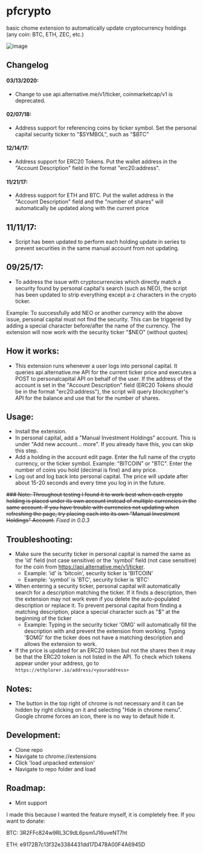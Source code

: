 # pfcrypto
basic chome extension to automatically update cryptocurrency holdings (any coin: BTC, ETH, ZEC, etc.)

![image](https://user-images.githubusercontent.com/8977050/33094770-41b65094-cecf-11e7-890f-79ec052487e3.png)

## Changelog

#### 03/13/2020:

* Change to use api.alternative.me/v1/ticker, coinmarketcap/v1 is deprecated.

#### 02/07/18:

* Address support for referencing coins by ticker symbol. Set the personal capital security ticker to "$SYMBOL", such as "$BTC"

#### 12/14/17:

* Address support for ERC20 Tokens. Put the wallet address in the "Account Description" field in the format "erc20:address".

#### 11/21/17:

* Address support for ETH and BTC. Put the wallet address in the "Account Description" field and the "number of shares" will automatically be updated along with the current price

## 11/11/17:
* Script has been updated to perform each holding update in series to prevent securities in the same manual account from not updating.

## 09/25/17:

* To address the issue with cryptocurrencies which directly match a security found by personal capital's search (such as NEO), the script has been updated to strip everything except a-z characters in the crypto ticker.

Example: To successfully add NEO or another currency with the above issue, personal capital must not find the security. This can be triggered by adding a special character before/after the name of the currency. The extension will now work with the security ticker "$NEO" (without quotes)

## How it works:

* This extension runs whenever a user logs into personal capital. It queries api.alternative.me API for the current ticker price and executes a POST to personalcapital API on behalf of the user. If the address of the account is set in the "Account Description" field (ERC20 Tokens should be in the format "erc20:address"), the script will query blockcypher's API for the balance and use that for the number of shares.

## Usage:

* Install the extension.
* In personal capital, add a "Manual Investment Holdings" account. This is under "Add new account... more". If you already have this, you can skip this step.
* Add a holding in the account edit page. Enter the full name of the crypto currency, or the ticker symbol. Example: "BITCOIN" or "BTC". Enter the number of coins you hold (decimal is fine) and any price.
* Log out and log back into personal capital. The price will update after about 15-20 seconds and every time you log in in the future.

~~### Note: Throughout testing I found it to work best when each crypto holding is placed under its own account instead of multiple currencies in the same account. If you have trouble with currencies not updating when refreshing the page, try placing each into its own "Manual Investment Holdings" Account.~~ *Fixed in 0.0.3*

## Troubleshooting:
* Make sure the security ticker in personal capital is named the same as the 'id' field (not case sensitive) or the 'symbol' field (not case sensitive) for the coin from https://api.alternative.me/v1/ticker.
  - Example: 'id' is 'bitcoin', security ticker is 'BITCOIN'
  - Example: 'symbol' is 'BTC', security ticker is 'BTC'
* When entering a security ticker, personal capital will automatically search for a description matching the ticker. If it finds a description, then the extension may not work even if you delete the auto-populated description or replace it. To prevent personal capital from finding a matching description, place a special character such as "$" at the beginning of the ticker
  - Example: Typing in the security ticker 'OMG' will automatically fill the description with and prevent the extension from working. Typing '$OMG' for the ticker does not have a matching description and allows the extension to work.
* If the price is updated for an ERC20 token but not the shares then it may be that the ERC20 token is not listed in the API. To check which tokens appear under your address, go to `https://ethplorer.io/address/<youraddress>`

## Notes:

* The button in the top right of chrome is not necessary and it can be hidden by right clicking on it and selecting "Hide in chrome menu". Google chrome forces an icon, there is no way to default hide it.

## Development:

* Clone repo
* Navigate to chrome://extensions
* Click 'load unpacked extension'
* Navigate to repo folder and load

## Roadmap:

* Mint support

I made this because I wanted the feature myself, it is completely free. If you want to donate:

BTC: 3R2FFc824w9RL3C9dL6psm1J16uveNT7ht

ETH: e9172B7c13f32e3384431dd17D478A00F4A6945D
